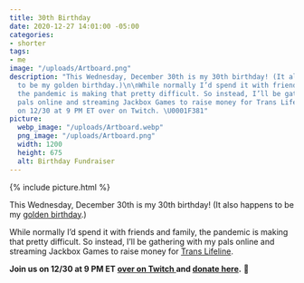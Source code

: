 ```yaml
---
title: 30th Birthday
date: 2020-12-27 14:01:00 -05:00
categories:
- shorter
tags:
- me
image: "/uploads/Artboard.png"
description: "This Wednesday, December 30th is my 30th birthday! (It also happens
  to be my golden birthday.)\n\nWhile normally I’d spend it with friends and family,
  the pandemic is making that pretty difficult. So instead, I’ll be gathering with
  pals online and streaming Jackbox Games to raise money for Trans Lifeline.\n\nJoin
  on 12/30 at 9 PM ET over on Twitch. \U0001F381"
picture:
  webp_image: "/uploads/Artboard.webp"
  png_image: "/uploads/Artboard.png"
  width: 1200
  height: 675
  alt: Birthday Fundraiser
---
```


{% include picture.html %}

This Wednesday, December 30th is my 30th birthday! (It also happens to be my [golden birthday](https://www.urbandictionary.com/define.php?term=golden%20birthday).)

While normally I’d spend it with friends and family, the pandemic is making that pretty difficult. So instead, I’ll be gathering with my pals online and streaming Jackbox Games to raise money for [Trans Lifeline](https://translifeline.org).

**Join us on 12/30 at 9 PM ET [over on Twitch ](https://twitch.tv/matthewbischoff)and [donate here](https://www.facebook.com/donate/1057936274632577).** 🎁